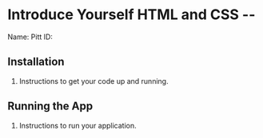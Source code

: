 # Introduce Yourself HTML and CSS -- <Replace with your name>

Name: <Full Name>
Pitt ID: <ID>

## Installation

1. Instructions to get your code up and running.

## Running the App

1. Instructions to run your application.
